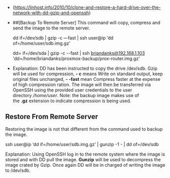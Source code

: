 - (https://linhost.info/2010/10/clone-and-restore-a-hard-drive-over-the-network-with-dd-gzip-and-openssh)
- ##[Backup To Remote Server]
  This command will copy, compress and send the image to the remote server.
  
  dd if=/dev/sdb | gzip -c –-fast | ssh user@ip ‘dd of=/home/user/sdb.img.gz’
  
  dd= if=/dev/sda | gzip -c --fast | ssh briandanks@192.168.1.103 'dd=/home/briandanks/proxmox-backup/prox-router.img.gz'
- Explanation: DD has been instructed to copy the drive /dev/sdb. Gzip will be used for compression, **- c** means Write on standard output, keep original files unchanged, **- -fast** mean Compress faster at the expense of high compression ration. The image will then be transferred via OpenSSH using the provided user credentials to the user directory */home/user*. Note: the backup image makes use of the **.gz** extension to indicate compression is being used.
## [](https://linhost.info/2010/10/clone-and-restore-a-hard-drive-over-the-network-with-dd-gzip-and-openssh/#Restore-From-Remote-Server) Restore From Remote Server

Restoring the image is not that different from the command used to backup the image.

ssh user@ip ‘dd if=/home/user/sdb.img.gz’ | gunzip -1 - | dd of=/dev/sdb

Explanation: Using OpenSSH log in to the remote system where the image is stored and with DD pull the image. **Gunzip** will be used to decompress the image crated by Gzip. Once again DD will be in charged of writing the image to /dev/sdb.
